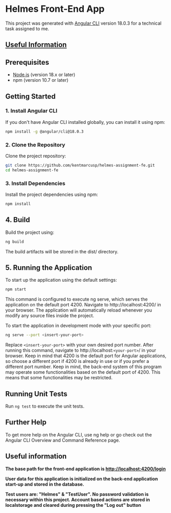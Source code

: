 # Helmes Front-End App

This project was generated with [Angular CLI](https://github.com/angular/angular-cli) version 18.0.3 for a technical task assigned to me.

## [Useful Information](#useful-information)

## Prerequisites

- [Node.js](https://nodejs.org/) (version 18.x or later)
- npm (version 10.7 or later)

## Getting Started

### 1. Install Angular CLI

If you don't have Angular CLI installed globally, you can install it using npm:

```bash
npm install -g @angular/cli@18.0.3
```

### 2. Clone the Repository
Clone the project repository:

```bash
git clone https://github.com/kentmarcusp/helmes-assignment-fe.git
cd helmes-assignment-fe
```

### 3. Install Dependencies
Install the project dependencies using npm:

```bash
npm install
```

## 4. Build
Build the project using:
```bash
ng build
```
The build artifacts will be stored in the dist/ directory.

## 5. Running the Application
To start up the application using the default settings:
```bash
npm start
```
This command is configured to execute ng serve, which serves the application on the default port 4200. Navigate to http://localhost:4200/ in your browser. The application will automatically reload whenever you modify any source files inside the project.

To start the application in development mode with your specific port:
```bash
ng serve --port <insert-your-port>
```
Replace `<insert-your-port>` with your own desired port number. After running this command, navigate to http://localhost:`<your-port>`/ in your browser. Keep in mind that 4200 is the default port for Angular applications, so choose a different port if 4200 is already in use or if you prefer a different port number.
Keep in mind, the back-end system of this program may operate some functionalities based on the default port of 4200. This means that some functionalities may be restricted.

## Running Unit Tests
Run `ng test` to execute the unit tests.

## Further Help
To get more help on the Angular CLI, use ng help or go check out the Angular CLI Overview and Command Reference page.

## Useful information

**The base path for the front-end application is [http://localhost:4200/login](http://localhost:4200/login)**

**User data for this application is initialized on the back-end application start-up and stored in the database.**

**Test users are: "Helmes" & "TestUser". No password validation is necessary within this project. Account based actions are stored in localstorage and cleared during pressing the "Log out" button**
